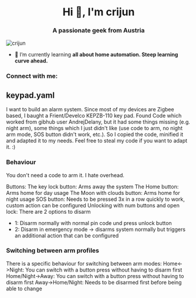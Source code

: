 <h1 align="center">Hi 👋, I'm crijun</h1>
<h3 align="center">A passionate geek from Austria</h3>

<p align="left"> <img src="https://komarev.com/ghpvc/?username=crijun&label=Profile%20views&color=0e75b6&style=flat" alt="crijun" /> </p>

- 🌱 I’m currently learning **all about home automation. Steep learning curve ahead.**

<h3 align="left">Connect with me:</h3>
<p align="left">
</p>

<h2>keypad.yaml</h2>

<p align="left">I want to build an alarm system. Since most of my devices are Zigbee based, I baught a Frient/Develco KEPZB-110 key pad. Found Code which worked from gibhub user AndrejDelany, but it had some things missing (e.g. night arm), some things which I just didn't like (use code to arm, no night arm mode, SOS button didn't work, etc.). So I copied the code, minified it and adapted it to my needs. Feel free to steal my code if you want to adapt it. :)</p>

<h3>Behaviour</h3>

<p align="left">
You don't need a code to arm it. I hate overhead.

Buttons:
The key lock button: Arms away the system
The Home button: Arms home for day usage
The Moon with clouds button: Arms home for night usage
SOS button: Needs to be pressed 3x in a row quickly to work, custom action can be configured
Unlocking with num buttons and open lock: There are 2 options to disarm
  - 1: Disarm normally with normal pin code und press unlock button
  - 2: Disarm in emergency mode -> disarms system normally but triggers an additional action that can be configured
</p>

<h3>Switching between arm profiles</h3>

<p align="left">
There is a specific behaviour for switching between arm modes:
Home<->Night: You can switch with a button press without having to disarm first
Home/Night->Away: You can switch with a button press without having to disarm first
Away->Home/Night: Needs to be disarmed first before being able to change
</p>
